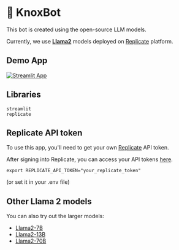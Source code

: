 # 💬 KnoxBot
This bot is created using the open-source LLM models.

Currently, we use [**Llama2**](https://replicate.com/meta) models deployed on [Replicate](https://replicate.com/) platform.

## Demo App
[![Streamlit App](https://static.streamlit.io/badges/streamlit_badge_black_white.svg)](https://knoxbot.streamlit.app/)

## Libraries
```
streamlit
replicate
```

## Replicate API token
To use this app, you'll need to get your own [Replicate](https://replicate.com/) API token.

After signing into Replicate, you can access your API tokens [here](https://replicate.com/account/api-tokens).

```
export REPLICATE_API_TOKEN="your_replicate_token"
```
(or set it in your .env file)

## Other Llama 2 models
You can also try out the larger models:
- [Llama2-7B](https://replicate.com/meta/llama-2-7b-chat)
- [Llama2-13B](https://replicate.com/meta/llama-2-13b-chat)
- [Llama2-70B](https://replicate.com/meta/llama-2-70b-chat)
